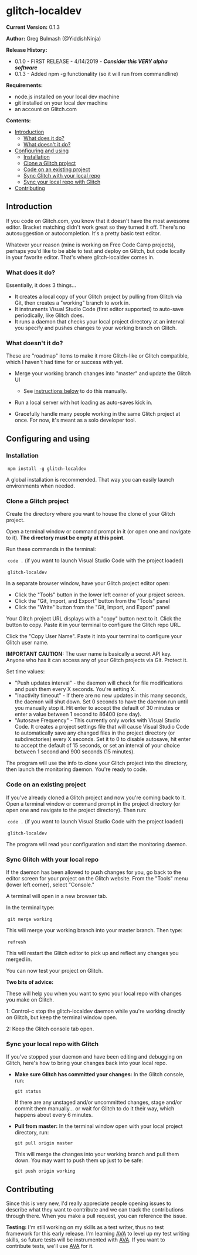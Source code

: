 # glitch-localdev
**Current Version:** 0.1.3

**Author:** Greg Bulmash (@YiddishNinja)

**Release History:**

* 0.1.0 - FIRST RELEASE - 4/14/2019 - ***Consider this VERY alpha software***
* 0.1.3 - Added npm -g functionality (so it will run from commandline)

**Requirements:**

* node.js installed on your local dev machine
* git installed on your local dev machine
* an account on Glitch.com

**Contents:**

* [Introduction](#introduction)
  * [What does it do?](#what-does-it-do?)
  * [What doesn't it do?](#what-doesn\'t-it-do?)
* [Configuring and using](#configuring-and-using)
  * [Installation](#installation)
  * [Clone a Glitch project](#clone-a-glitch-project)
  * [Code on an existing project](#code-on-an-existing-project)
  * [Sync Glitch with your local repo](#sync-glitch-with-your-local-repo)
  * [Sync your local repo with Glitch](#sync-your-local-repo-with-glitch)
* [Contributing](#contributing)



## Introduction

If you code on Glitch.com, you know that it doesn't have the most awesome editor. Bracket matching didn't work great so they turned it off. There's no autosuggestion or autocompletion. It's a pretty basic text editor.

Whatever your reason (mine is working on Free Code Camp projects), perhaps you'd like to be able to test and deploy on Glitch, but code locally in your favorite editor. That's where glitch-localdev comes in.

### What does it do? 

Essentially, it does 3 things...

* It creates a local copy of your Glitch project by pulling from Glitch via Git, then creates a "working" branch to work in.
* It instruments Visual Studio Code (first editor supported) to auto-save periodically, like Glitch does.
* It runs a daemon that checks your local project directory at an interval you specify and pushes changes to your working branch on Glitch. 

### What doesn\'t it do?

These are "roadmap" items to make it more Glitch-like or Glitch compatible, which I haven't had time for or success with yet.

* Merge your working branch changes into "master" and update the Glitch UI

  * See [instructions below](#sync-glitch-with-your-local-repo) to do this manually.

* Run a local server with hot loading as auto-saves kick in.

* Gracefully handle many people working in the same Glitch project at once. For now, it's meant as a solo developer tool.

  

## Configuring and using

### Installation

​	`npm install -g glitch-localdev`

A global installation is recommended. That way you can easily launch environments when needed.

### Clone a Glitch project

Create the directory where you want to house the clone of your Glitch project. 

Open a terminal window or command prompt in it (or open one and navigate to it). **The directory must be empty at this point**. 

Run these commands in the terminal:

​	`code .` (if you want to launch Visual Studio Code with the project loaded)

​	`glitch-localdev`

In a separate browser window, have your Glitch project editor open: 

* Click the "Tools" button in the lower left corner of your project screen.
* Click the "Git, Import, and Export" button from the "Tools" panel
* Click the "Write" button from the "Git, Import, and Export" panel

Your Glitch project URL displays with a "copy" button next to it. Click the button to copy. Paste it in your terminal to configure the Glitch repo URL.

Click the "Copy User Name". Paste it into your terminal to configure your Glitch user name. 

**IMPORTANT CAUTION:** The user name is basically a secret API key. Anyone who has it can access any of your Glitch projects via Git. Protect it.

Set time values:

* "Push updates interval" - the daemon will check for file modifications and push them every X seconds. You're setting X.
* "Inactivity timeout" - If there are no new updates in this many seconds, the daemon will shut down. Set 0 seconds to have the daemon run until you manually stop it. Hit enter to accept the default of 30 minutes or enter a value between 1 second to 86400 (one day).
* "Autosave Frequency" - This currently only works with Visual Studio Code. It creates a project settings file that will cause Visual Studio Code to automatically save any changed files in the project directory (or subdirectories) every X seconds. Set it to 0 to disable autosave, hit enter to accept the default of 15 seconds, or set an interval of your choice between 1 second and 900 seconds (15 minutes).

The program will use the info to clone your Glitch project into the directory, then launch the monitoring daemon. You're ready to code.

### Code on an existing project

If you've already cloned a Glitch project and now you're coming back to it. Open a terminal window or command prompt in the project directory (or open one and navigate to the project directory). Then run:

​	`code .` (if you want to launch Visual Studio Code with the project loaded)

​	`glitch-localdev`

The program will read your configuration and start the monitoring daemon.

### Sync Glitch with your local repo

If the daemon has been allowed to push changes for you, go back to the editor screen for your project on the Glitch website. From the "Tools" menu (lower left corner), select "Console."

A terminal will open in a new browser tab.

In the terminal type:

​	`git merge working`

This will merge your working branch into your master branch. Then type:

​	`refresh`

This will restart the Glitch editor to pick up and reflect any changes you merged in.

You can now test your project on Glitch.

**Two bits of advice:**

These will help you when you want to sync your local repo with changes you make on Glitch.

1: Control-c stop the glitch-localdev daemon while you're working directly on Glitch, but keep the terminal window open.

2: Keep the Glitch console tab open.

### Sync your local repo with Glitch

If you've stopped your daemon and have been editing and debugging on Glitch, here's how to bring your changes back into your local repo.

* **Make sure Glitch has committed your changes:** In the Glitch console, run: 

  `git status` 

  If there are any unstaged and/or uncommitted changes, stage and/or commit them manually... or wait for Glitch to do it their way, which happens about every 6 minutes.

* **Pull from master:** In the terminal window open with your local project directory, run: 

  `git pull origin master`

  This will merge the changes into your working branch and pull them down. You may want to push them up just to be safe:

  `git push origin working`

  

## Contributing

Since this is very new, I'd really appreciate people opening issues to describe what they want to contribute and we can track the contributions through there. When you make a pull request, you can reference the issue.

**Testing:** I'm still working on my skills as a test writer, thus no test framework for this early release. I'm learning [AVA](<https://github.com/avajs>) to level up my test writing skills, so future tests will be instrumented with [AVA](<https://github.com/avajs>). If you want to contribute tests, we'll use [AVA](<https://github.com/avajs>) for it.

